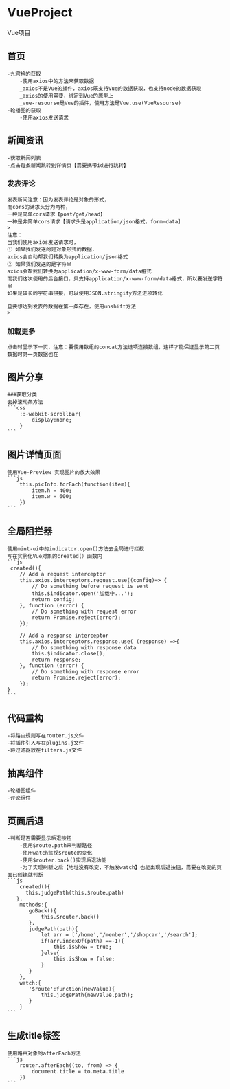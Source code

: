 # VueProject
Vue项目
## 首页
    -九宫格的获取
        -使用axios中的方法来获取数据
        _axios不是Vue的插件，axios既支持Vue的数据获取，也支持node的数据获取
        _axios的使用需要，绑定到Vue的原型上
        _vue-resourse是Vue的插件，使用方法是Vue.use(VueResourse)
    -轮播图的获取
        -使用axios发送请求
## 新闻资讯
    -获取新闻列表
    -点击每条新闻跳转到详情页【需要携带id进行跳转】
### 发表评论
    发表新闻注意：因为发表评论是对象的形式，
	而cors的请求头分为两种，
	一种是简单cors请求【post/get/head】
	一种是非简单cors请求【请求头是application/json格式，form-data】
    >
    注意：
	当我们使用axios发送请求时，
	① 如果我们发送的是对象形式的数据，
	axios会自动帮我们转换为application/json格式
	② 如果我们发送的是字符串
	axios会帮我们转换为application/x-www-form/data格式
	而我们这次使用的后台接口，只支持application/x-www-form/data格式，所以要发送字符串
	如果是较长的字符串拼接，可以使用JSON.stringify方法进项转化

    且要想达到发表的数据在第一条存在，使用unshift方法
    >
### 加载更多
    点击时显示下一页，注意：要使用数组的concat方法进项连接数组，这样才能保证显示第二页数据时第一页数据也在
## 图片分享
    ###获取分类
    去掉滚动条方法
    ```css
        ::-webkit-scrollbar{
            display:none;
        }
    ```
## 图片详情页面
    使用Vue-Preview 实现图片的放大效果
    ```js
        this.picInfo.forEach(function(item){
            item.h = 400;
            item.w = 600;
        })
    ```
## 全局阻拦器
    使用mint-ui中的indicator.open()方法去全局进行拦截
	写在实例化Vue对象的created(）函数内
    ```js
     created(){
        // Add a request interceptor
        this.axios.interceptors.request.use((config)=> {
            // Do something before request is sent
            this.$indicator.open('加载中...');
            return config;
        }, function (error) {
            // Do something with request error
            return Promise.reject(error);
        });
        
        // Add a response interceptor
        this.axios.interceptors.response.use( (response) =>{
            // Do something with response data
            this.$indicator.close();
            return response;
        }, function (error) {
            // Do something with response error
            return Promise.reject(error);
        });
    }
    ```
## 代码重构
    -将路由规则写在router.js文件
    -将插件引入写在plugins.j文件
	-将过滤器放在filters.js文件
## 抽离组件
    -轮播图组件
    -评论组件

## 页面后退
    -判断是否需要显示后退按钮
        -使用$route.path来判断路径
        -使用watch监视$route的变化
        -使用$router.back()实现后退功能
        -为了实现刷新之后【地址没有改变，不触发watch】也能出现后退按钮，需要在改变的页面已创建就判断
    ```js
        created(){
          this.judgePath(this.$route.path)
       },
        methods:{
           goBack(){
               this.$router.back()
           },
           judgePath(path){
               let arr = ['/home','/menber','/shopcar','/search'];
               if(arr.indexOf(path) ==-1){
                   this.isShow = true;
               }else{
                   this.isShow = false;
               }
           }
        },
        watch:{
           '$route':function(newValue){
               this.judgePath(newValue.path);
           }
        }
    ```
## 生成title标签
    使用路由对象的afterEach方法
    ```js
        router.afterEach((to, from) => {
            document.title = to.meta.title
        })
    ```
    